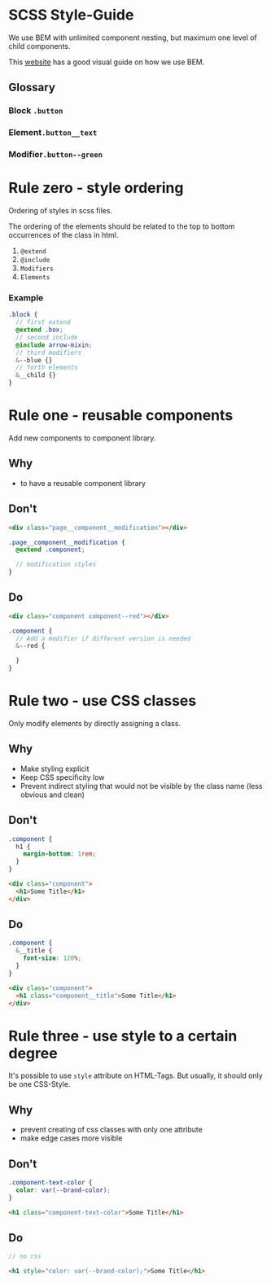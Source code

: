 # SCSS Style-Guide

We use BEM with unlimited component nesting, but maximum one level of child components.

This [website](https://9elements.com/bem-cheat-sheet/) has a good visual guide on how we use BEM.

## Glossary

### Block `.button`

### Element`.button__text`

### Modifier`.button--green`



# Rule zero - style ordering

Ordering of styles in scss files.

The ordering of the elements should be related to the top to bottom occurrences of the class in html.

1. `@extend`
2. `@include`
3. `Modifiers`
4. `Elements`

### Example

```scss
.block {
  // first extend
  @extend .box;
  // second include
  @include arrow-mixin;
  // third modifiers
  &--blue {}
  // forth elements
  &__child {}
}
```



# Rule one - reusable components

Add new components to component library.

## Why

- to have a reusable component library

## Don't

```html
<div class="page__component__modification"></div>
```

```scss
.page__component__modification {
  @extend .component;

  // modification styles
}
```



## Do

```html
<div class="component component--red"></div>
```

```scss
.component {
  // Add a modifier if different version is needed
  &--red {

  }
}
```

# Rule two - use CSS classes

Only modify elements by directly assigning a class.

## Why

- Make styling explicit
- Keep CSS specificity low
- Prevent indirect styling that would not be visible by the class name (less obvious and clean)

## Don't

```scss
.component {
  h1 {
    margin-bottom: 1rem;
  }
}
```

```html
<div class="component">
  <h1>Some Title</h1>
</div>
```

## Do

```scss
.component {
  &__title {
    font-size: 120%;
  }
}
```

```html
<div class="component">
  <h1 class="component__title">Some Title</h1>
</div>
```

# Rule three - use style to a certain degree

It's possible to use `style` attribute on HTML-Tags.
But usually, it should only be one CSS-Style.

## Why

- prevent creating of css classes with only one attribute
- make edge cases more visible

## Don't

```scss
.component-text-color {
  color: var(--brand-color);
}
```

```html
<h1 class="component-text-color">Some Title</h1>
```

## Do

```scss
// no css
```

```html
<h1 style="color: var(--brand-color);">Some Title</h1>
```
